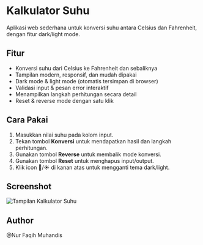 # Kalkulator Suhu

Aplikasi web sederhana untuk konversi suhu antara Celsius dan Fahrenheit, dengan fitur dark/light mode.

## Fitur
- Konversi suhu dari Celsius ke Fahrenheit dan sebaliknya
- Tampilan modern, responsif, dan mudah dipakai
- Dark mode & light mode (otomatis tersimpan di browser)
- Validasi input & pesan error interaktif
- Menampilkan langkah perhitungan secara detail
- Reset & reverse mode dengan satu klik

## Cara Pakai
1. Masukkan nilai suhu pada kolom input.
2. Tekan tombol **Konversi** untuk mendapatkan hasil dan langkah perhitungan.
3. Gunakan tombol **Reverse** untuk membalik mode konversi.
4. Gunakan tombol **Reset** untuk menghapus input/output.
5. Klik icon 🌙/☀️ di kanan atas untuk mengganti tema dark/light.

## Screenshot
![Tampilan Kalkulator Suhu](screenshot.png)

## Author
@Nur Faqih Muhandis
